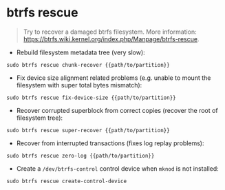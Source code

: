 # btrfs rescue

> Try to recover a damaged btrfs filesystem.
> More information: <https://btrfs.wiki.kernel.org/index.php/Manpage/btrfs-rescue>.

- Rebuild filesystem metadata tree (very slow):

`sudo btrfs rescue chunk-recover {{path/to/partition}}`

- Fix device size alignment related problems (e.g. unable to mount the filesystem with super total bytes mismatch):

`sudo btrfs rescue fix-device-size {{path/to/partition}}`

- Recover corrupted superblock from correct copies (recover the root of filesystem tree):

`sudo btrfs rescue super-recover {{path/to/partition}}`

- Recover from interrupted transactions (fixes log replay problems):

`sudo btrfs rescue zero-log {{path/to/partition}}`

- Create a `/dev/btrfs-control` control device when `mknod` is not installed:

`sudo btrfs rescue create-control-device`
